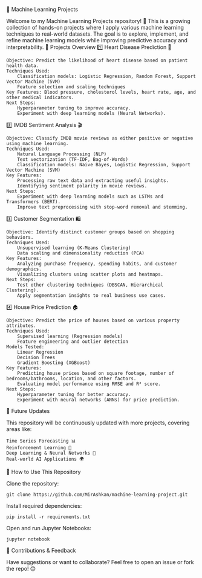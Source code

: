 🧠 Machine Learning Projects

Welcome to my Machine Learning Projects repository! 🚀
This is a growing collection of hands-on projects where I apply various machine learning techniques to real-world datasets. The goal is to explore, implement, and refine machine learning models while improving predictive accuracy and interpretability.
📌 Projects Overview
1️⃣ Heart Disease Prediction 🏥

    Objective: Predict the likelihood of heart disease based on patient health data.
    Techniques Used:
        Classification models: Logistic Regression, Random Forest, Support Vector Machine (SVM)
        Feature selection and scaling techniques
    Key Features: Blood pressure, cholesterol levels, heart rate, age, and other medical indicators.
    Next Steps:
        Hyperparameter tuning to improve accuracy.
        Experiment with deep learning models (Neural Networks).

2️⃣ IMDB Sentiment Analysis 🎬

    Objective: Classify IMDB movie reviews as either positive or negative using machine learning.
    Techniques Used:
        Natural Language Processing (NLP)
        Text vectorization (TF-IDF, Bag-of-Words)
        Classification models: Naive Bayes, Logistic Regression, Support Vector Machine (SVM)
    Key Features:
        Processing raw text data and extracting useful insights.
        Identifying sentiment polarity in movie reviews.
    Next Steps:
        Experiment with deep learning models such as LSTMs and Transformers (BERT).
        Improve text preprocessing with stop-word removal and stemming.

3️⃣ Customer Segmentation 🛍️

    Objective: Identify distinct customer groups based on shopping behaviors.
    Techniques Used:
        Unsupervised learning (K-Means Clustering)
        Data scaling and dimensionality reduction (PCA)
    Key Features:
        Analyzing purchase frequency, spending habits, and customer demographics.
        Visualizing clusters using scatter plots and heatmaps.
    Next Steps:
        Test other clustering techniques (DBSCAN, Hierarchical Clustering).
        Apply segmentation insights to real business use cases.

4️⃣ House Price Prediction 🏠

    Objective: Predict the price of houses based on various property attributes.
    Techniques Used:
        Supervised learning (Regression models)
        Feature engineering and outlier detection
    Models Tested:
        Linear Regression
        Decision Trees
        Gradient Boosting (XGBoost)
    Key Features:
        Predicting house prices based on square footage, number of bedrooms/bathrooms, location, and other factors.
        Evaluating model performance using RMSE and R² score.
    Next Steps:
        Hyperparameter tuning for better accuracy.
        Experiment with neural networks (ANNs) for price prediction.
🚀 Future Updates

This repository will be continuously updated with more projects, covering areas like:

    Time Series Forecasting 📊
    Reinforcement Learning 🤖
    Deep Learning & Neural Networks 🧠
    Real-world AI Applications 🌍

📂 How to Use This Repository

Clone the repository:

    git clone https://github.com/MirAshkan/machine-learning-project.git

Install required dependencies:

    pip install -r requirements.txt

Open and run Jupyter Notebooks:

    jupyter notebook

📢 Contributions & Feedback

Have suggestions or want to collaborate? Feel free to open an issue or fork the repo! 😊
